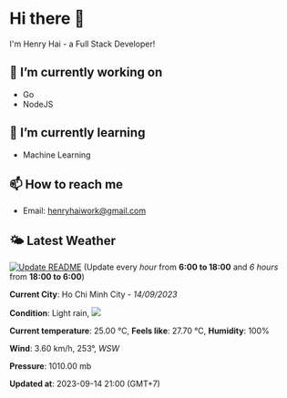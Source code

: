 # Hi there 👋

I'm Henry Hai - a Full Stack Developer!

## 🔭 I’m currently working on

- Go
- NodeJS

## 🌱 I’m currently learning

- Machine Learning

## 📫 How to reach me

- Email: <henryhaiwork@gmail.com>

## 🌤️ Latest Weather
[![Update README](https://github.com/henry0hai/henry0hai/actions/workflows/udpateReadme.yml/badge.svg)](https://github.com/henry0hai/henry0hai/actions/workflows/udpateReadme.yml)
(Update every *hour* from **6:00 to 18:00** and *6 hours* from **18:00 to 6:00**)
<!-- WEATHER:START -->
**Current City**: Ho Chi Minh City - *14/09/2023*

**Condition**: Light rain, <img src="https://cdn.weatherapi.com/weather/64x64/night/296.png"/>

**Current temperature**: 25.00 °C, **Feels like**: 27.70 °C, **Humidity**: 100%

**Wind**: 3.60 km/h, 253°, *WSW*

**Pressure**: 1010.00 mb

**Updated at**: 2023-09-14 21:00 (GMT+7)<!-- WEATHER:END -->
